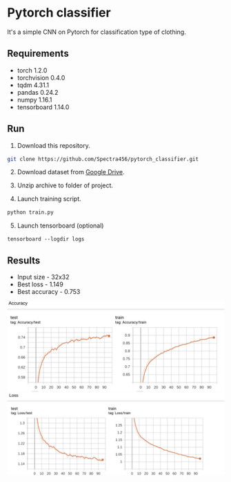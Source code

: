 # Pytorch classifier

It's a simple CNN on Pytorch for classification type of clothing.

## Requirements

- torch 1.2.0
- torchvision 0.4.0
- tqdm 4.31.1
- pandas 0.24.2
- numpy 1.16.1
- tensorboard 1.14.0

## Run

1. Download this repository.
```bash
git clone https://github.com/Spectra456/pytorch_classifier.git
```

2. Download dataset from [Google Drive](https://drive.google.com/open?id=14X2KGG_ov0jG04DM2e8xK0AXeBOtnmSS).

3. Unzip archive to folder of project.

4. Launch training script.
```bash
python train.py
```
5. Launch tensorboard (optional)
```bashpython train.py
tensorboard --logdir logs
```
## Results
* Input size - 32x32
* Best loss - 1.149
* Best accuracy - 0.753

![Accuracy](https://github.com/Spectra456/pytorch_classifier/blob/master/images/IMG_6036.png)
![Loss](https://github.com/Spectra456/pytorch_classifier/blob/master/images/IMG_6037.png)
